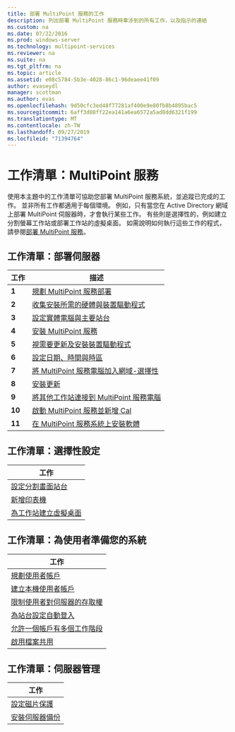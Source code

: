 ```yaml
---
title: 部署 MultiPoint 服務的工作
description: 列出部署 MultiPoint 服務時牽涉到的所有工作，以及指示的連結
ms.custom: na
ms.date: 07/22/2016
ms.prod: windows-server
ms.technology: multipoint-services
ms.reviewer: na
ms.suite: na
ms.tgt_pltfrm: na
ms.topic: article
ms.assetid: e08c5784-5b3e-4028-86c1-96deaee41f09
author: evaseydl
manager: scottman
ms.author: evas
ms.openlocfilehash: 9d50cfc3ed48f77281af400e9e80fb8b4895bac5
ms.sourcegitcommit: 6aff3d88ff22ea141a6ea6572a5ad8dd6321f199
ms.translationtype: MT
ms.contentlocale: zh-TW
ms.lasthandoff: 09/27/2019
ms.locfileid: "71394764"
---
```

# <a name="task-lists-multipoint-services"></a>工作清單：MultiPoint 服務
使用本主題中的工作清單可協助您部署 MultiPoint 服務系統，並追蹤已完成的工作。 並非所有工作都適用于每個環境。 例如，只有當您在 Active Directory 網域上部署 MultiPoint 伺服器時，才會執行某些工作。 有些則是選擇性的，例如建立分割螢幕工作站或部署工作站的虛擬桌面。 如需說明如何執行這些工作的程式，請參閱[部署 MultiPoint 服務](deploying-multipoint-services.md)。  
  
## <a name="task-list-deploy-the-server"></a>工作清單：部署伺服器  

|工作|描述|  
|--------|---------------|  
|**1**|[規劃 MultiPoint 服務部署](planning-a-multipoint-services-deployment.md)|  
|**2**|[收集安裝所需的硬體與裝置驅動程式](Collect-hardware-and-device-drivers-needed-for-the-installation.md)|  
|**3**|[設定實體電腦與主要站台](Set-up-the-physical-computer-and-primary-station.md)|  
|**4**|[安裝 MultiPoint 服務](Install-MultiPoint-services.md)|  
|**5**|[視需要更新及安裝裝置驅動程式](Update-and-install-device-drivers-if-needed.md)|  
|**6**|[設定日期、時間與時區](Set-the-date--time--and-time-zone.md)|  
|**7**|[將 MultiPoint 服務電腦加入網域-選擇性](Join-the-MultiPoint-services-computer-to-a-domain--optional-.md)|  
|**8**|[安裝更新](Install-updates.md)|  
|**9**|[將其他工作站連接到 MultiPoint 服務電腦](Attach-additional-stations-to-your-MultiPoint-services-computer.md)|  
|**10**|[啟動 MultiPoint 服務並新增 Cal](manage-client-access-licenses-with-multipoint-services.md)|  
|**11**|[在 MultiPoint 服務系統上安裝軟體](Install-software-on-your-MultiPoint-services-system.md)|  
  
## <a name="task-list-optional-configurations"></a>工作清單：選擇性設定  
  
|工作|  
|--------|  
|[設定分割畫面站台](Set-up-a-split-screen-station-in-MultiPoint-services.md)|  
|[新增印表機](Add-printers.md)|  
|[為工作站建立虛擬桌面](Create-Windows-10-Enterprise-virtual-desktops-for-stations.md)|  
  
## <a name="task-list-prepare-your-system-for-users"></a>工作清單：為使用者準備您的系統  
  
|工作|  
|--------|  
|[規劃使用者帳戶](Plan-user-accounts-for-your-MultiPoint-services-environment.md)|  
|[建立本機使用者帳戶](Create-local-user-accounts.md)|  
|[限制使用者對伺服器的存取權](Limit-users--access-to-the-server-in-MultiPoint-services.md)|  
|[為站台設定自動登入](Configure-stations-for-automatic-logon.md)|  
|[允許一個帳戶有多個工作階段](Allow-one-account-to-have-multiple-sessions.md)|  
|[啟用檔案共用](Enable-file-sharing-in-MultiPoint-services.md)|  
  
## <a name="task-list-server-administration"></a>工作清單：伺服器管理  
  
|工作|  
|--------|  
|[設定磁片保護](Configure-Disk-Protection-in-MultiPoint-services.md)|  
|[安裝伺服器備份](Install-Server-Backup-on-your-MultiPoint-services-computer.md)|